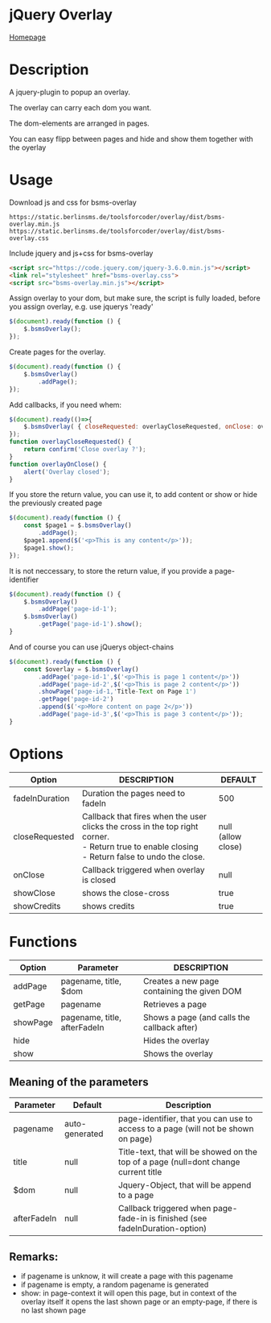 # jQuery Overlay
[Homepage](https://www.berlinsms.de/)

# Description
A jquery-plugin to popup an overlay. 

The overlay can carry each dom you want.

The dom-elements are arranged in pages.

You can easy flipp between pages and hide and show them together with the oyerlay

# Usage

Download js and css for bsms-overlay
```link
https://static.berlinsms.de/toolsforcoder/overlay/dist/bsms-overlay.min.js
https://static.berlinsms.de/toolsforcoder/overlay/dist/bsms-overlay.css
```


Include jquery and js+css for bsms-overlay
```html
<script src="https://code.jquery.com/jquery-3.6.0.min.js"></script>
<link rel="stylesheet" href="bsms-overlay.css">
<script src="bsms-overlay.min.js"></script>
```

Assign overlay to your dom, but make sure, the script is fully loaded, before you assign overlay, e.g. use jquerys 'ready'
```js
$(document).ready(function () {
    $.bsmsOverlay();
});    
```

Create pages for the overlay.
```js
$(document).ready(function () {
    $.bsmsOverlay()
        .addPage();
});    
```

Add callbacks, if you need whem:
```js
$(document).ready(()=>{
    $.bsmsOverlay( { closeRequested: overlayCloseRequested, onClose: overlayOnClose } );
});    
function overlayCloseRequested() {
    return confirm('Close overlay ?');
}
function overlayOnClose() {
    alert('Overlay closed');
}
```

If you store the return value, you can use it, to add content or show or hide the previously created page
```js
$(document).ready(function () {
    const $page1 = $.bsmsOverlay()
        .addPage();
    $page1.append($('<p>This is any content</p>'));
    $page1.show();
});   
```   

It is not neccessary, to store the return value, if you provide a page-identifier
```js
$(document).ready(function () {
    $.bsmsOverlay()
        .addPage('page-id-1');
    $.bsmsOverlay()
        .getPage('page-id-1').show();
}
```  

And of course you can use jQuerys object-chains
```js
$(document).ready(function () {
    const $overlay = $.bsmsOverlay()
        .addPage('page-id-1',$('<p>This is page 1 content</p>'))
        .addPage('page-id-2',$('<p>This is page 2 content</p>'))
        .showPage('page-id-1,'Title-Text on Page 1')
        .getPage('page-id-2')
        .append($('<p>More content on page 2</p>'))
        .addPage('page-id-3',$('<p>This is page 3 content</p>'));
}
```

# Options

| Option         | DESCRIPTION                                                                                                                                         | DEFAULT               |
|----------------|-----------------------------------------------------------------------------------------------------------------------------------------------------|---------------------------|
| fadeInDuration | Duration the pages need to fadeIn                                                                                                                   | 500                   |
| closeRequested | Callback that fires when the user clicks the cross in the top right corner.<br>- Return true to enable closing<br>- Return false to undo the close. | null<br>(allow close) |
| onClose        | Callback triggered when overlay is closed                                                                                                           | null                  | 
| showClose      | shows the close-cross                                                                                                                               | true                  | 
| showCredits    | shows credits                                                                                                                                       | true                  |

# Functions

| Option   | Parameter                    | DESCRIPTION                                   |
|----------|------------------------------|-----------------------------------------------|
| addPage  | pagename, title, $dom        | Creates a new page containing the given DOM   |
| getPage  | pagename                     | Retrieves a page                              |
| showPage | pagename, title, afterFadeIn | Shows a page (and calls the callback after)   |
| hide     |                              | Hides the overlay                             |
| show     |                              | Shows the overlay                             |

## Meaning of the parameters

| Parameter   | Default        | Description                                                                          |
|-------------|----------------|--------------------------------------------------------------------------------------|
| pagename    | auto-generated | page-identifier, that you can use to access to a page (will not be shown on page)    |
| title       | null           | Title-text, that will be showed on the top of a page (null=dont change current title |
| $dom        | null           | Jquery-Object, that will be append to a page                                         |
| afterFadeIn | null           | Callback triggered when page-fade-in is finished (see fadeInDuration-option)         |

## Remarks:
 - if pagename is unknow, it will create a page with this pagename
 - if pagename is empty, a random pagename is generated
 - show: in page-context it will open this page, but in context of the overlay itself it opens the last shown page or an empty-page, if there is no last shown page


                                                                                                                                                                            
